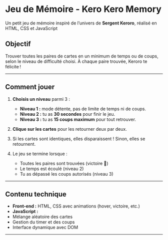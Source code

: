 #  Jeu de Mémoire - Kero Kero Memory

Un petit jeu de mémoire inspiré de l’univers de **Sergent Keroro**, réalisé en HTML, CSS et JavaScript 

##  Objectif

Trouver toutes les paires de cartes en un minimum de temps ou de coups, selon le niveau de difficulté choisi. À chaque paire trouvée, Keroro te félicite !

---

##  Comment jouer

1. **Choisis un niveau** parmi 3 :
   - **Niveau 1 :** mode détente, pas de limite de temps ni de coups.
   - **Niveau 2 :** tu as **30 secondes** pour finir le jeu.
   - **Niveau 3 :** tu as **15 coups maximum** pour tout retrouver.

2. **Clique sur les cartes** pour les retourner deux par deux.

3. Si les cartes sont identiques, elles disparaissent ! Sinon, elles se retournent.

4. Le jeu se termine lorsque :
   - Toutes les paires sont trouvées (victoire 🎉)
   - Le temps est écoulé (niveau 2)
   - Tu as dépassé les coups autorisés (niveau 3)

---

##  Contenu technique

-  **Front-end :** HTML, CSS avec animations (hover, victoire, etc.)
-  **JavaScript :**
  - Mélange aléatoire des cartes
  - Gestion du timer et des coups
  - Interface dynamique avec DOM
 
---


